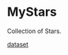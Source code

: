 # MyStars
Collection of Stars.

[dataset](https://github.com/ZhCoding/MyStars/blob/master/datasets.md)
